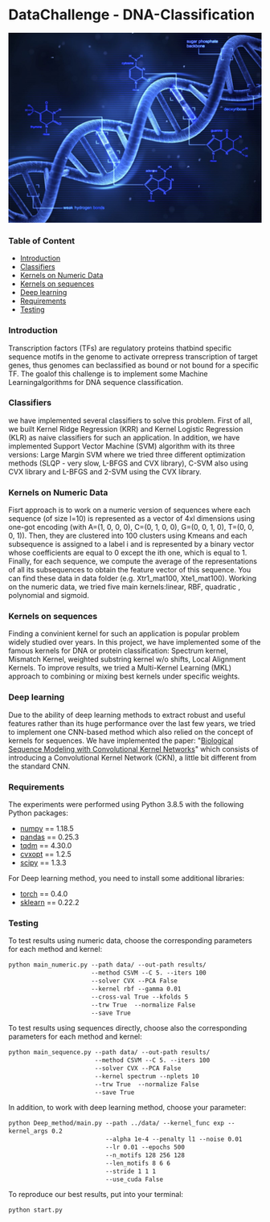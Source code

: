 # DataChallenge - DNA-Classification

<p float="center">
  <img src="Image/DNA_image.jpg" width="900">
</p>

### Table of Content

- [Introduction](#Introduction)
- [Classifiers](#Classifiers)
- [Kernels on Numeric Data](#Kernels_on_Numeric_Data)
- [Kernels on sequences](#Kernels_on_sequences)
- [Deep learning](#Deep_learning)
- [Requirements](#Requirements)
- [Testing](#Testing)

### Introduction
Transcription factors (TFs) are regulatory proteins thatbind specific sequence motifs in the genome to activate orrepress transcription of target genes, thus genomes can beclassified as bound or not bound for a specific TF. The goalof this challenge is to implement some Machine Learningalgorithms for DNA sequence classification.

### Classifiers
we have implemented several classifiers to solve this problem.  First of all,  we built Kernel Ridge Regression (KRR) and Kernel Logistic Regression (KLR) as naive classifiers for such an application. In addition, we have implemented Support Vector Machine (SVM) algorithm with its three versions:  Large Margin SVM where we tried three different optimization methods (SLQP - very slow, L-BFGS and CVX library), C-SVM also using CVX library and L-BFGS and 2-SVM using the CVX library.

### Kernels on Numeric Data
Fisrt approach is to work on a numeric version of sequences where each sequence (of size l=10) is represented as a vector of 4xl dimensions using one-got encoding (with A=(1, 0, 0, 0), C=(0, 1, 0, 0), G=(0, 0, 1, 0), T=(0, 0, 0, 1)). Then, they are clustered into 100 clusters using Kmeans and each subsequence is assigned to a label i and is represented by a binary vector whose coefficients are equal to 0 except the ith one, which is equal to 1. Finally, for each sequence, we compute the average of the representations of all its subsequences to obtain the feature vector of this sequence. You can find these data in data folder (e.g. Xtr1_mat100, Xte1_mat100).
Working on the numeric data, we tried five main kernels:linear, RBF, quadratic , polynomial and sigmoid.

### Kernels on sequences
Finding a convinient kernel for such an application is popular problem widely studied over years. In this project, we have implemented some of the famous kernels for DNA or protein classification: Spectrum kernel, Mismatch Kernel, weighted substring kernel w/o shifts, Local Alignment Kernels.
To improve results, we tried a Multi-Kernel Learning (MKL) approach to combining or mixing best kernels under specific weights.

### Deep learning
Due to the ability of deep learning methods to extract robust and useful features rather than its huge performance over the last few years, we tried to implement one CNN-based method which also relied on the concept of kernels for sequences. We have implemented the paper: "[Biological Sequence Modeling with Convolutional Kernel Networks](https://hal.inria.fr/hal-01632912v3/document)" which consists of introducing a Convolutional Kernel Network (CKN), a little bit different from the standard CNN.

### Requirements
The experiments were performed using Python 3.8.5 with the following Python packages:
* [numpy](http://www.numpy.org/) == 1.18.5
* [pandas](https://pandas.pydata.org/) == 0.25.3
* [tqdm](https://tqdm.github.io/) == 4.30.0
* [cvxopt](https://cvxopt.org/) == 1.2.5
* [scipy](https://www.scipy.org/) == 1.3.3

For Deep learning method, you need to install some additional libraries:
* [torch](https://pytorch.org/) == 0.4.0
* [sklearn](https://scikit-learn.org/stable/) == 0.22.2

### Testing
To test results using numeric data, choose the corresponding parameters for each method and kernel:
```
python main_numeric.py --path data/ --out-path results/
                       --method CSVM --C 5. --iters 100
                       --solver CVX --PCA False
                       --kernel rbf --gamma 0.01
                       --cross-val True --kfolds 5
                       --trw True  --normalize False 
                       --save True
```

To test results using sequences directly, choose also the corresponding parameters for each method and kernel:
```
python main_sequence.py --path data/ --out-path results/
                        --method CSVM --C 5. --iters 100
                        --solver CVX --PCA False
                        --kernel spectrum --nplets 10
                        --trw True  --normalize False
                        --save True
```

In addition, to work with deep learning method, choose your parameter:
```
python Deep_method/main.py --path ../data/ --kernel_func exp --kernel_args 0.2
                           --alpha 1e-4 --penalty l1 --noise 0.01
                           --lr 0.01 --epochs 500
                           --n_motifs 128 256 128
                           --len_motifs 8 6 6
                           --stride 1 1 1
                           --use_cuda False
```

To reproduce our best results, put into your terminal:
```
python start.py
```
